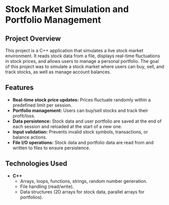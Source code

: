 # Stock Market Simulation and Portfolio Management

## Project Overview

This project is a C++ application that simulates a live stock market environment. It reads stock data from a file, displays real-time fluctuations in stock prices, and allows users to manage a personal portfolio. The goal of this project was to simulate a stock market where users can buy, sell, and track stocks, as well as manage account balances.

## Features

- **Real-time stock price updates:** Prices fluctuate randomly within a predefined limit per session.
- **Portfolio management:** Users can buy/sell stocks and track their profit/loss.
- **Data persistence:** Stock data and user portfolio are saved at the end of each session and reloaded at the start of a new one.
- **Input validation:** Prevents invalid stock symbols, transactions, or balance actions.
- **File I/O operations:** Stock data and portfolio data are read from and written to files to ensure persistence.

## Technologies Used

- **C++** 
  - Arrays, loops, functions, strings, random number generation.
  - File handling (read/write).
  - Data structures (2D arrays for stock data, parallel arrays for portfolios).
